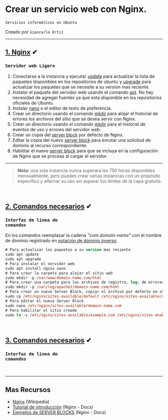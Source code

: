 # Crear un servicio web con Nginx.   
<p><code>Servicios informáticos en Ubuntu</code></p>
<p>Creado por <code>Giancarlo Ortiz</code>

<br>

---
## [1. Nginx](#)  ✔
### <code>Servidor web Ligero</code>

1. Conectarse a la instancia y ejecutar [update][1] para actualizar la lista de paquetes disponibles en los repositorios de ubuntu y [upgrade][1] para actualizar los paquetes que se necesite a su version mas reciente.
1. Instalar el paquete del servidor web usando el comando [apt][1]. No hay necesidad de agregar fuentes ya que esta disponible en los repositorios oficiales de Ubuntu.
1. Instalar [nano][3] o el editor de texto de preferencia.
1. Crear un directorio usando el comando [mkdir][4] para alojar el historial de errores  los archivos del sitio que se desea servir con Nginx.
1. Crear un directorio usando el comando [mkdir][4] para el historial de eventos de uso y errores del servidor web.
1. Crear un copia del [server block][6] por defecto de Nginx.
1. Editar la copia del nuevo [server block][6] para enrutar una solicitud de dominio al recurso correspondiente.
1. Habilitar el nuevo [server block][6] para que se incluya en la configuración de Nginx que se procesa al cargar el servidor.

---

>__Nota:__ una sola instancia nunca superara las 750 horas disponibles mensualmente, pero puedes crear varias instancias con un propósito especifico y alternar su uso sin superar los limites de la capa gratuita. 

<br>

## [2. Comandos necesarios](#)  ✔
### <code>Interfaz de linea de comandos</code>
En los comandos reemplazar la cadena _"com.domain-name"_ con el nombre de dominio registrado en [notación de dominio inverso][cmd].

```ps
# Para actualizar los paquetes a su version mas reciente 
sudo apt update
sudo apt upgrade
# Para instalar el servidor web
sudo apt install nginx nano
# Para crear la carpeta para alojar el sitio web
sudo mkdir -p /var/www/domain-name.com/html
# Para crear una carpeta para los archivos de registro, log; de errores de apache
sudo mkdir -p /var/log/apache2/domain-name.com/html
# Para crear un nuevo Server Block, copiar el archivo por defecto en otro archivo
sudo cp /etc/nginx/sites-available/default /etc/nginx/sites-available/domain-name.com
# Para editar el nuevo Server Block
sudo nano /etc/nginx/sites-available/domain-name.com
# Para habilitar el sitio creado
sudo ln -s /etc/nginx/sites-available/example.com /etc/nginx/sites-enabled/
```
<br>

## [3. Comandos necesarios](#)  ✔
### <code>Interfaz de linea de comandos</code>


[1]:https://manpages.ubuntu.com/manpages/kinetic/man8/apt.8.html
[3]:https://manpages.ubuntu.com/manpages/kinetic/en/man1/nano.1.html
[4]:https://manpages.ubuntu.com/manpages/kinetic/en/man1/mkdir.1.html
[6]:https://www.nginx.com/resources/wiki/start/topics/examples/server_blocks/

[cmd]:https://es.wikipedia.org/wiki/Notaci%C3%B3n_de_nombre_de_dominio_inverso

[7]:1

<br>

---
## Mas Recursos
- [Nginx](https://es.wikipedia.org/wiki/Nginx) (Wikipedia)
- [Tutorial de introducción](https://nginx.org/en/docs/beginners_guide.html) (Nginx - Docs)
- [Ejemplos de SERVER BLOCKS](https://www.nginx.com/resources/wiki/start/topics/examples/server_blocks/) (Nginx - Docs)
